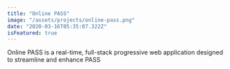 ```yaml
---
title: "Online PASS"
image: "/assets/projects/online-pass.png"
date: "2020-03-16T05:35:07.322Z"
isFeatured: true
---
```


Online PASS is a real-time, full-stack progressive web
application designed to streamline and enhance PASS
